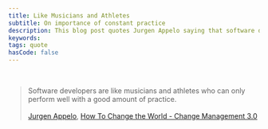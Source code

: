 ```yaml
---
title: Like Musicians and Athletes
subtitle: On importance of constant practice
description: This blog post quotes Jurgen Appelo saying that software developers are like musicians and athletes who can only perform well with a good amount of practice.
keywords: 
tags: quote
hasCode: false
---
```

&nbsp;

> Software developers are like musicians and athletes who can only perform well with a good amount of practice.
<br/><br/>
>[Jurgen Appelo](http://jurgenappelo.com/), [How To Change the World - Change Management 3.0](http://jurgenappelo.com/how-to-change-the-world/)
